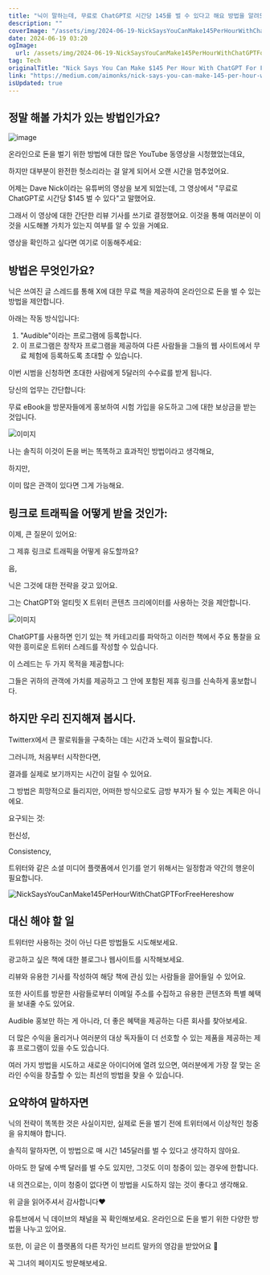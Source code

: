 ```yaml
---
title: "닉이 말하는데, 무료로 ChatGPT로 시간당 145를 벌 수 있다고 해요 방법을 알려드리겠습니다"
description: ""
coverImage: "/assets/img/2024-06-19-NickSaysYouCanMake145PerHourWithChatGPTForFreeHereshow_0.png"
date: 2024-06-19 03:20
ogImage:
  url: /assets/img/2024-06-19-NickSaysYouCanMake145PerHourWithChatGPTForFreeHereshow_0.png
tag: Tech
originalTitle: "Nick Says You Can Make $145 Per Hour With ChatGPT For Free. Here’s how."
link: "https://medium.com/aimonks/nick-says-you-can-make-145-per-hour-with-chatgpt-for-free-heres-how-cef2cb424cc0"
isUpdated: true
---
```


## 정말 해볼 가치가 있는 방법인가요?

![image](/assets/img/2024-06-19-NickSaysYouCanMake145PerHourWithChatGPTForFreeHereshow_0.png)

온라인으로 돈을 벌기 위한 방법에 대한 많은 YouTube 동영상을 시청했었는데요,

하지만 대부분이 완전한 헛소리라는 걸 알게 되어서 오랜 시간을 멈추었어요.

<!-- cozy-coder - 수평 -->

<ins class="adsbygoogle"
     style="display:block"
     data-ad-client="ca-pub-4877378276818686"
     data-ad-slot="1107185301"
     data-ad-format="auto"
     data-full-width-responsive="true"></ins>

<script>
     (adsbygoogle = window.adsbygoogle || []).push({});
</script>

어제는 Dave Nick이라는 유튜버의 영상을 보게 되었는데, 그 영상에서 "무료로 ChatGPT로 시간당 $145 벌 수 있다"고 말했어요.

그래서 이 영상에 대한 간단한 리뷰 기사를 쓰기로 결정했어요. 이것을 통해 여러분이 이것을 시도해볼 가치가 있는지 여부를 알 수 있을 거예요.

영상을 확인하고 싶다면 여기로 이동해주세요:

## 방법은 무엇인가요?

<!-- cozy-coder - 수평 -->

<ins class="adsbygoogle"
     style="display:block"
     data-ad-client="ca-pub-4877378276818686"
     data-ad-slot="1107185301"
     data-ad-format="auto"
     data-full-width-responsive="true"></ins>

<script>
     (adsbygoogle = window.adsbygoogle || []).push({});
</script>

닉은 쓰여진 글 스레드를 통해 X에 대한 무료 책을 제공하여 온라인으로 돈을 벌 수 있는 방법을 제안합니다.

아래는 작동 방식입니다:

1. "Audible"이라는 프로그램에 등록합니다.
2. 이 프로그램은 창작자 프로그램을 제공하여 다른 사람들을 그들의 웹 사이트에서 무료 체험에 등록하도록 초대할 수 있습니다.

<!-- cozy-coder - 수평 -->

<ins class="adsbygoogle"
     style="display:block"
     data-ad-client="ca-pub-4877378276818686"
     data-ad-slot="1107185301"
     data-ad-format="auto"
     data-full-width-responsive="true"></ins>

<script>
     (adsbygoogle = window.adsbygoogle || []).push({});
</script>

이번 시범을 신청하면 초대한 사람에게 5달러의 수수료를 받게 됩니다.

당신의 업무는 간단합니다:

무료 eBook을 방문자들에게 홍보하여 시험 가입을 유도하고 그에 대한 보상금을 받는 것입니다.

![이미지](/assets/img/2024-06-19-NickSaysYouCanMake145PerHourWithChatGPTForFreeHereshow_1.png)

<!-- cozy-coder - 수평 -->

<ins class="adsbygoogle"
     style="display:block"
     data-ad-client="ca-pub-4877378276818686"
     data-ad-slot="1107185301"
     data-ad-format="auto"
     data-full-width-responsive="true"></ins>

<script>
     (adsbygoogle = window.adsbygoogle || []).push({});
</script>

나는 솔직히 이것이 돈을 버는 똑똑하고 효과적인 방법이라고 생각해요,

하지만,

이미 많은 관객이 있다면 그게 가능해요.

## 링크로 트래픽을 어떻게 받을 것인가:

<!-- cozy-coder - 수평 -->

<ins class="adsbygoogle"
     style="display:block"
     data-ad-client="ca-pub-4877378276818686"
     data-ad-slot="1107185301"
     data-ad-format="auto"
     data-full-width-responsive="true"></ins>

<script>
     (adsbygoogle = window.adsbygoogle || []).push({});
</script>

이제, 큰 질문이 있어요:

그 제휴 링크로 트래픽을 어떻게 유도할까요?

음,

닉은 그것에 대한 전략을 갖고 있어요.

<!-- cozy-coder - 수평 -->

<ins class="adsbygoogle"
     style="display:block"
     data-ad-client="ca-pub-4877378276818686"
     data-ad-slot="1107185301"
     data-ad-format="auto"
     data-full-width-responsive="true"></ins>

<script>
     (adsbygoogle = window.adsbygoogle || []).push({});
</script>

그는 ChatGPT와 얼티밋 X 트위터 콘텐츠 크리에이터를 사용하는 것을 제안합니다.

![이미지](/assets/img/2024-06-19-NickSaysYouCanMake145PerHourWithChatGPTForFreeHereshow_2.png)

ChatGPT를 사용하면 인기 있는 책 카테고리를 파악하고 이러한 책에서 주요 통찰을 요약한 흥미로운 트위터 스레드를 작성할 수 있습니다.

이 스레드는 두 가지 목적을 제공합니다:

<!-- cozy-coder - 수평 -->

<ins class="adsbygoogle"
     style="display:block"
     data-ad-client="ca-pub-4877378276818686"
     data-ad-slot="1107185301"
     data-ad-format="auto"
     data-full-width-responsive="true"></ins>

<script>
     (adsbygoogle = window.adsbygoogle || []).push({});
</script>

그들은 귀하의 관객에 가치를 제공하고 그 안에 포함된 제휴 링크를 신속하게 홍보합니다.

## 하지만 우리 진지해져 봅시다.

Twitter`X`에서 큰 팔로워들을 구축하는 데는 시간과 노력이 필요합니다.

그러니까, 처음부터 시작한다면,

<!-- cozy-coder - 수평 -->

<ins class="adsbygoogle"
     style="display:block"
     data-ad-client="ca-pub-4877378276818686"
     data-ad-slot="1107185301"
     data-ad-format="auto"
     data-full-width-responsive="true"></ins>

<script>
     (adsbygoogle = window.adsbygoogle || []).push({});
</script>

결과를 실제로 보기까지는 시간이 걸릴 수 있어요.

그 방법은 희망적으로 들리지만, 어떠한 방식으로도 금방 부자가 될 수 있는 계획은 아니에요.

요구되는 것:

헌신성,

<!-- cozy-coder - 수평 -->

<ins class="adsbygoogle"
     style="display:block"
     data-ad-client="ca-pub-4877378276818686"
     data-ad-slot="1107185301"
     data-ad-format="auto"
     data-full-width-responsive="true"></ins>

<script>
     (adsbygoogle = window.adsbygoogle || []).push({});
</script>

Consistency,

트위터와 같은 소셜 미디어 플랫폼에서 인기를 얻기 위해서는 일정함과 약간의 행운이 필요합니다.

![NickSaysYouCanMake145PerHourWithChatGPTForFreeHereshow](/assets/img/2024-06-19-NickSaysYouCanMake145PerHourWithChatGPTForFreeHereshow_3.png)

## 대신 해야 할 일

<!-- cozy-coder - 수평 -->

<ins class="adsbygoogle"
     style="display:block"
     data-ad-client="ca-pub-4877378276818686"
     data-ad-slot="1107185301"
     data-ad-format="auto"
     data-full-width-responsive="true"></ins>

<script>
     (adsbygoogle = window.adsbygoogle || []).push({});
</script>

트위터만 사용하는 것이 아닌 다른 방법들도 시도해보세요.

광고하고 싶은 책에 대한 블로그나 웹사이트를 시작해보세요.

리뷰와 유용한 기사를 작성하여 해당 책에 관심 있는 사람들을 끌어들일 수 있어요.

또한 사이트를 방문한 사람들로부터 이메일 주소를 수집하고 유용한 콘텐츠와 특별 혜택을 보내줄 수도 있어요.

<!-- cozy-coder - 수평 -->

<ins class="adsbygoogle"
     style="display:block"
     data-ad-client="ca-pub-4877378276818686"
     data-ad-slot="1107185301"
     data-ad-format="auto"
     data-full-width-responsive="true"></ins>

<script>
     (adsbygoogle = window.adsbygoogle || []).push({});
</script>

Audible 홍보만 하는 게 아니라, 더 좋은 혜택을 제공하는 다른 회사를 찾아보세요.

더 많은 수익을 올리거나 여러분의 대상 독자들이 더 선호할 수 있는 제품을 제공하는 제휴 프로그램이 있을 수도 있습니다.

여러 가지 방법을 시도하고 새로운 아이디어에 열려 있으면, 여러분에게 가장 잘 맞는 온라인 수익을 창출할 수 있는 최선의 방법을 찾을 수 있습니다.

## 요약하여 말하자면

<!-- cozy-coder - 수평 -->

<ins class="adsbygoogle"
     style="display:block"
     data-ad-client="ca-pub-4877378276818686"
     data-ad-slot="1107185301"
     data-ad-format="auto"
     data-full-width-responsive="true"></ins>

<script>
     (adsbygoogle = window.adsbygoogle || []).push({});
</script>

닉의 전략이 똑똑한 것은 사실이지만, 실제로 돈을 벌기 전에 트위터에서 이상적인 청중을 유치해야 합니다.

솔직히 말하자면, 이 방법으로 매 시간 145달러를 벌 수 있다고 생각하지 않아요.

아마도 한 달에 수백 달러를 벌 수도 있지만, 그것도 이미 청중이 있는 경우에 한합니다.

내 의견으로는, 이미 청중이 없다면 이 방법을 시도하지 않는 것이 좋다고 생각해요.

<!-- cozy-coder - 수평 -->

<ins class="adsbygoogle"
     style="display:block"
     data-ad-client="ca-pub-4877378276818686"
     data-ad-slot="1107185301"
     data-ad-format="auto"
     data-full-width-responsive="true"></ins>

<script>
     (adsbygoogle = window.adsbygoogle || []).push({});
</script>

위 글을 읽어주셔서 감사합니다❤

유튜브에서 닉 데이브의 채널을 꼭 확인해보세요. 온라인으로 돈을 벌기 위한 다양한 방법을 나누고 있어요.

또한, 이 글은 이 플랫폼의 다른 작가인 브리트 말카의 영감을 받았어요 🦊

꼭 그녀의 페이지도 방문해보세요.
